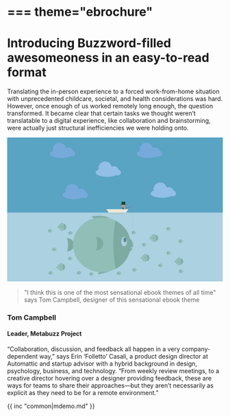 ===
theme="ebrochure"
===

# Introducing Buzzword-filled awesomeoness in an easy-to-read format

Translating the in-person experience to a forced work-from-home situation with unprecedented childcare, societal, and health considerations was hard. However, once enough of us worked remotely long enough, the question transformed. It became clear that certain tasks we thought weren’t translatable to a digital experience, like collaboration and brainstorming, were actually just structural inefficiencies we were holding onto.

![Lovely illustration of fisherman with enormous fish under the water surface by Andre M Santana](fishing-3635221.svg)
> "I think this is one of the most sensational ebook themes of all time" says Tom Campbell, designer of this sensational ebook theme
### Tom Campbell
#### Leader, Metabuzz Project
“Collaboration, discussion, and feedback all happen in a very company- dependent way,” says Erin ‘Folletto’ Casali, a product design director
at Automattic and startup advisor with a hybrid background in design, psychology, business, and technology. “From weekly review meetings, to a creative director hovering over a designer providing feedback, these are ways for teams to share their approaches—but they aren’t necessarily as explicit as they need to be for a remote environment.”

{{ inc "common|mdemo.md" }}

